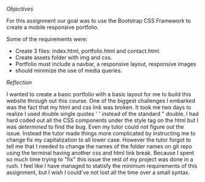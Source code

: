 <!--written base on Unit 02 CSS and Bootstrap Homework: Responsive Portfolio https://github.com/the-Coding-Boot-Camp-at-UT/UTA-AUS-FSF-FT-09-2020-U-C/tree/master/01-Class-Content/02-CSS-Boostrap/02-Homework-->

*Objectives*

For this assignment our goal was to use the Bootstrap CSS Framework to create a mobile responsive portfolio. 

Some of the requirements were:

* Create 3 files: index.html, portfolio.html and contact.html.
* Create assets folder with img and css.
* Portfolio must include a navbar, a responsive layout, responsive images
* should minimize the use of media queries.

*Reflection*

I wanted to create a basic portfolio with a basic layout for me to build this website through out this course. 
One of the biggest challenges I embarked was the fact that my html and css link was broken. It took me two days to realize I used double single quotes ' ' instead of the standard " double. I had hard coded out all the CSS components under the style tag on the html but I was *determined* to find the bug. Even my tutor could not figure out the issue. Instead the tutor made things more complicated by instructing me to change fix my capitalization to all lower case. However the tutor forgot to tell me that I needed to change the names of the folder names on git repo using the terminal having another css and html link break. Because I spent so much time trying to "fix" this issue the rest of my project was done in a rush. I feel like I have managed to statisfy the minimum requirements of this assignment, but I wish I could've not lost all the time over a small syntax.
